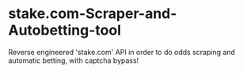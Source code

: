 # stake.com-Scraper-and-Autobetting-tool
Reverse engineered 'stake.com' API in order to do odds scraping and automatic betting, with captcha bypass!
